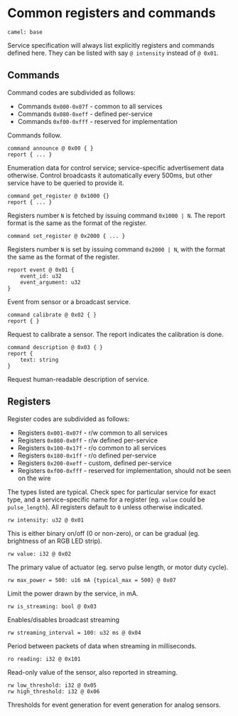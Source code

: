 # Common registers and commands

    camel: base

Service specification will always list explicitly registers and commands defined here.
They can be listed with say `@ intensity` instead of `@ 0x01`.

## Commands

Command codes are subdivided as follows:
* Commands `0x000-0x07f` - common to all services
* Commands `0x080-0xeff` - defined per-service
* Commands `0xf00-0xfff` - reserved for implementation

Commands follow.

    command announce @ 0x00 { }
    report { ... }

Enumeration data for control service; service-specific advertisement data otherwise.
Control broadcasts it automatically every 500ms, but other service have to be queried to provide it.

    command get_register @ 0x1000 {}
    report { ... }

Registers number `N` is fetched by issuing command `0x1000 | N`.
The report format is the same as the format of the register.

    command set_register @ 0x2000 { ... }

Registers number `N` is set by issuing command `0x2000 | N`, with the format
the same as the format of the register.

    report event @ 0x01 {
        event_id: u32
        event_argument: u32
    }

Event from sensor or a broadcast service. 

    command calibrate @ 0x02 { }
    report { }

Request to calibrate a sensor. The report indicates the calibration is done.

    command description @ 0x03 { }
    report {
        text: string
    }

Request human-readable description of service.

## Registers

Register codes are subdivided as follows:
* Registers `0x001-0x07f` - r/w common to all services
* Registers `0x080-0x0ff` - r/w defined per-service
* Registers `0x100-0x17f` - r/o common to all services
* Registers `0x180-0x1ff` - r/o defined per-service
* Registers `0x200-0xeff` - custom, defined per-service
* Registers `0xf00-0xfff` - reserved for implementation, should not be seen on the wire

The types listed are typical. Check spec for particular service for exact type,
and a service-specific name for a register (eg. `value` could be `pulse_length`).
All registers default to `0` unless otherwise indicated.

    rw intensity: u32 @ 0x01

This is either binary on/off (0 or non-zero), or can be gradual (eg. brightness of an RGB LED strip).

    rw value: i32 @ 0x02

The primary value of actuator (eg. servo pulse length, or motor duty cycle).

    rw max_power = 500: u16 mA {typical_max = 500} @ 0x07

Limit the power drawn by the service, in mA.

    rw is_streaming: bool @ 0x03

Enables/disables broadcast streaming

    rw streaming_interval = 100: u32 ms @ 0x04

Period between packets of data when streaming in milliseconds.

    ro reading: i32 @ 0x101

Read-only value of the sensor, also reported in streaming.

    rw low_threshold: i32 @ 0x05
    rw high_threshold: i32 @ 0x06

Thresholds for event generation for event generation for analog sensors.

